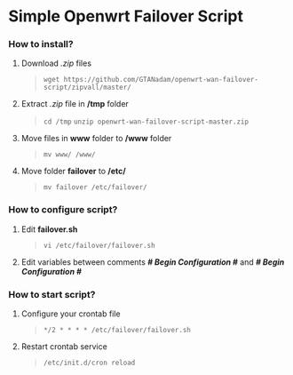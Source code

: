 # Simple Openwrt Failover Script

### How to install?
1. Download _.zip_ files
	> ``` wget https://github.com/GTANadam/openwrt-wan-failover-script/zipvall/master/ ```
2. Extract _.zip_ file in  **/tmp** folder
	> ```cd /tmp```	
	> ``` unzip openwrt-wan-failover-script-master.zip ```
4. Move files in **www** folder to **/www** folder
	> ``` mv www/ /www/ ```
5. Move folder **failover** to **/etc/**
	> ``` mv failover /etc/failover/ ```

### How to configure script?
1. Edit **failover.sh**
	> ``` vi /etc/failover/failover.sh ```
1. Edit variables between comments **_# Begin Configuration #_** and **_# Begin Configuration #_**

### How to start script?
1. Configure your crontab file
	> ``` */2 * * * * /etc/failover/failover.sh ```
1. Restart crontab service
	> ``` /etc/init.d/cron reload ```

